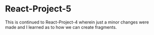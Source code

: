 # React-Project-5

This is continued to React-Project-4 wherein just a minor changes were made and I learned as to how we can create fragments.
